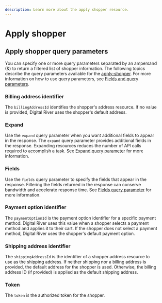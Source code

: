```yaml
---
description: Learn more about the apply shopper resource.
---
```


# Apply shopper

## Apply shopper query parameters

You can specify one or more query parameters separated by an ampersand (&) to return a filtered list of shopper information. The following topics describe the query parameters available for the [apply-shopper](https://www.digitalriver.com/docs/commerce-shopper-api/#tag/Apply-Shopper/paths/\~1v1\~1shoppers\~1me\~1carts\~1active\~1apply-shopper/post). For more information on how to use query parameters, see [Fields and query parameters](../../common-shoppers-and-admin-apis-reference/fields-and-expand-query-parameters.md).

### Billing address identifier

The `billingAddressId` identifies the shopper's address resource. If no value is provided, Digital River uses the shopper's default address.

### Expand

Use the `expand` query parameter when you want additional fields to appear in the response. The `expand` query parameter provides additional fields in the response. Expanding resources reduces the number of API calls required to accomplish a task. See [Expand query parameter](../../common-shoppers-and-admin-apis-reference/fields-and-expand-query-parameters.md#expand-query-parameter) for more information.

### Fields

Use the `fields` query parameter to specify the fields that appear in the response. Filtering the fields returned in the response can conserve bandwidth and accelerate response time. See [Fields query parameter](../../common-shoppers-and-admin-apis-reference/fields-and-expand-query-parameters.md#fields-query-parameter) for more information.

### Payment option identifier

The `paymentOptionId` is the payment option identifier for a specific payment method. Digital River uses this value when a shopper selects a payment method and applies it to their cart. If the shopper does not select a payment method, Digital River uses the shopper's default payment option.

### Shipping address identifier

The `shippingAddressId` is the identifier of a shopper address resource to use as the shipping address. If neither shipping nor a billing address is provided, the default address for the shopper is used. Otherwise, the billing address ID (if provided) is applied as the default shipping address.

### Token

The `token` is the authorized token for the shopper.
